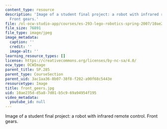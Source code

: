 ```yaml
---
content_type: resource
description: 'Image of a student final project: a robot with infrared remote control.
  Front gears.'
file: /ol-ocw-studio-app/courses/es-293-lego-robotics-spring-2007/10ae235dd5a87d01b5c969a94954f195_front_geers.jpg
file_size: 76891
file_type: image/jpeg
image_metadata:
  caption: ''
  credit: ''
  image-alt: ''
learning_resource_types: []
license: https://creativecommons.org/licenses/by-nc-sa/4.0/
ocw_type: OCWImage
parent_title: SP.285
parent_type: CourseSection
parent_uid: 3ac1aa36-8b07-38f8-f202-a90f68c5443e
resourcetype: Image
title: front_geers.jpg
uid: 10ae235d-d5a8-7d01-b5c9-69a94954f195
video_metadata:
  youtube_id: null
---
```

Image of a student final project: a robot with infrared remote control. Front gears.